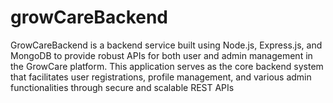 # growCareBackend
GrowCareBackend is a backend service built using Node.js, Express.js, and MongoDB to provide robust APIs for both user and admin management in the GrowCare platform. This application serves as the core backend system that facilitates user registrations, profile management, and various admin functionalities through secure and scalable REST APIs
